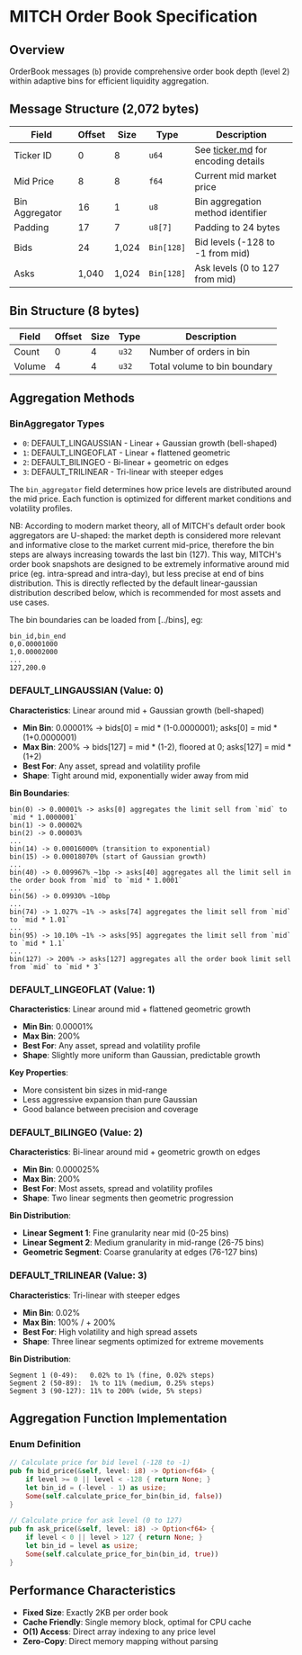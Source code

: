 # MITCH Order Book Specification

## Overview

OrderBook messages (`b`) provide comprehensive order book depth (level 2) within adaptive bins for efficient liquidity aggregation.

## Message Structure (2,072 bytes)

| Field       | Offset | Size    | Type    | Description                                |
|-------------|--------|---------|---------|--------------------------------------------|
| Ticker ID   | 0      | 8       | `u64`   | See [ticker.md](ticker.md) for encoding details |
| Mid Price   | 8      | 8       | `f64`   | Current mid market price                   |
| Bin Aggregator | 16  | 1       | `u8`    | Bin aggregation method identifier          |
| Padding     | 17     | 7       | `u8[7]` | Padding to 24 bytes                        |
| Bids        | 24     | 1,024   | `Bin[128]` | Bid levels (-128 to -1 from mid)       |
| Asks        | 1,040  | 1,024   | `Bin[128]` | Ask levels (0 to 127 from mid)          |

## Bin Structure (8 bytes)

| Field  | Offset | Size | Type  | Description                 |
|--------|--------|------|-------|-----------------------------|
| Count  | 0      | 4    | `u32` | Number of orders in bin     |
| Volume | 4      | 4    | `u32` | Total volume to bin boundary|

## Aggregation Methods

### BinAggregator Types
- `0`: DEFAULT_LINGAUSSIAN - Linear + Gaussian growth (bell-shaped)
- `1`: DEFAULT_LINGEOFLAT - Linear + flattened geometric 
- `2`: DEFAULT_BILINGEO - Bi-linear + geometric on edges
- `3`: DEFAULT_TRILINEAR - Tri-linear with steeper edges

The `bin_aggregator` field determines how price levels are distributed around the mid price. Each function is optimized for different market conditions and volatility profiles.

NB: According to modern market theory, all of MITCH's default order book aggregators are U-shaped: the market depth is considered more relevant and informative close to the market current mid-price, therefore the bin steps are always increasing towards the last bin (127).
This way, MITCH's order book snapshots are designed to be extremely informative around mid price (eg. intra-spread and intra-day), but less precise at end of bins distribution.
This is directly reflected by the default linear-gaussian distribution described below, which is recommended for most assets and use cases.

The bin boundaries can be loaded from [../bins], eg:
```csv
bin_id,bin_end
0,0.00001000
1,0.00002000
...
127,200.0
```

### DEFAULT_LINGAUSSIAN (Value: 0)

**Characteristics**: Linear around mid + Gaussian growth (bell-shaped)
- **Min Bin**: 0.00001% -> bids[0] = mid * (1-0.0000001); asks[0] = mid * (1+0.0000001)
- **Max Bin**: 200% -> bids[127] = mid * (1-2), floored at 0; asks[127] = mid * (1+2)
- **Best For**: Any asset, spread and volatility profile
- **Shape**: Tight around mid, exponentially wider away from mid

**Bin Boundaries**:
```
bin(0) -> 0.00001% -> asks[0] aggregates the limit sell from `mid` to `mid * 1.0000001`
bin(1) -> 0.00002%
bin(2) -> 0.00003%
...
bin(14) -> 0.00016000% (transition to exponential)
bin(15) -> 0.00018070% (start of Gaussian growth)
...
bin(40) -> 0.009967% ~1bp -> asks[40] aggregates all the limit sell in the order book from `mid` to `mid * 1.0001`
...
bin(56) -> 0.09930% ~10bp
...
bin(74) -> 1.027% ~1% -> asks[74] aggregates the limit sell from `mid` to `mid * 1.01`
...
bin(95) -> 10.10% ~1% -> asks[95] aggregates the limit sell from `mid` to `mid * 1.1`
...
bin(127) -> 200% -> asks[127] aggregates all the order book limit sell from `mid` to `mid * 3`
```

### DEFAULT_LINGEOFLAT (Value: 1)

**Characteristics**: Linear around mid + flattened geometric growth  
- **Min Bin**: 0.00001%
- **Max Bin**: 200%
- **Best For**: Any asset, spread and volatility profile
- **Shape**: Slightly more uniform than Gaussian, predictable growth

**Key Properties**:
- More consistent bin sizes in mid-range
- Less aggressive expansion than pure Gaussian
- Good balance between precision and coverage

### DEFAULT_BILINGEO (Value: 2)

**Characteristics**: Bi-linear around mid + geometric growth on edges
- **Min Bin**: 0.000025%
- **Max Bin**: 200%
- **Best For**: Most assets, spread and volatility profiles
- **Shape**: Two linear segments then geometric progression

**Bin Distribution**:
- **Linear Segment 1**: Fine granularity near mid (0-25 bins)
- **Linear Segment 2**: Medium granularity in mid-range (26-75 bins)
- **Geometric Segment**: Coarse granularity at edges (76-127 bins)

### DEFAULT_TRILINEAR (Value: 3)

**Characteristics**: Tri-linear with steeper edges
- **Min Bin**: 0.02%
- **Max Bin**: 100% / + 200%
- **Best For**: High volatility and high spread assets
- **Shape**: Three linear segments optimized for extreme movements

**Bin Distribution**:
```
Segment 1 (0-49):   0.02% to 1% (fine, 0.02% steps)
Segment 2 (50-89):  1% to 11% (medium, 0.25% steps) 
Segment 3 (90-127): 11% to 200% (wide, 5% steps)
```

## Aggregation Function Implementation

### Enum Definition
```rust
// Calculate price for bid level (-128 to -1)
pub fn bid_price(&self, level: i8) -> Option<f64> {
    if level >= 0 || level < -128 { return None; }
    let bin_id = (-level - 1) as usize;
    Some(self.calculate_price_for_bin(bin_id, false))
}

// Calculate price for ask level (0 to 127)
pub fn ask_price(&self, level: i8) -> Option<f64> {
    if level < 0 || level > 127 { return None; }
    let bin_id = level as usize;
    Some(self.calculate_price_for_bin(bin_id, true))
}
```

## Performance Characteristics

- **Fixed Size**: Exactly 2KB per order book
- **Cache Friendly**: Single memory block, optimal for CPU cache
- **O(1) Access**: Direct array indexing to any price level
- **Zero-Copy**: Direct memory mapping without parsing
